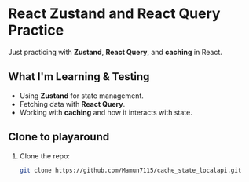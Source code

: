 # React Zustand and React Query Practice

Just practicing with **Zustand**, **React Query**, and **caching** in React.

## What I'm Learning & Testing
- Using **Zustand** for state management.
- Fetching data with **React Query**.
- Working with **caching** and how it interacts with state.

## Clone to playaround 

1. Clone the repo:
   ```bash
   git clone https://github.com/Mamun7115/cache_state_localapi.git

